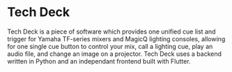 # Tech Deck
Tech Deck is a piece of software which provides one unified cue list and trigger for Yamaha TF-series mixers and MagicQ lighting consoles, allowing for one single cue button to control your mix, call a lighting cue, play an audio file, and change an image on a projector. Tech Deck uses a backend written in Python and an independant frontend built with Flutter.
